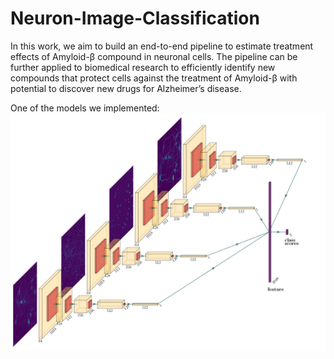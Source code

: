 # Neuron-Image-Classification

In this work, we aim to build an end-to-end pipeline to estimate treatment effects of Amyloid-β compound in neuronal cells. The pipeline can be further applied to biomedical research to efficiently identify new compounds that protect cells against the treatment of Amyloid-β with potential to discover new drugs for Alzheimer’s disease.


One of the models we implemented:
![Stacked ResNet](figures/Stacked_ResNet.jpg)
